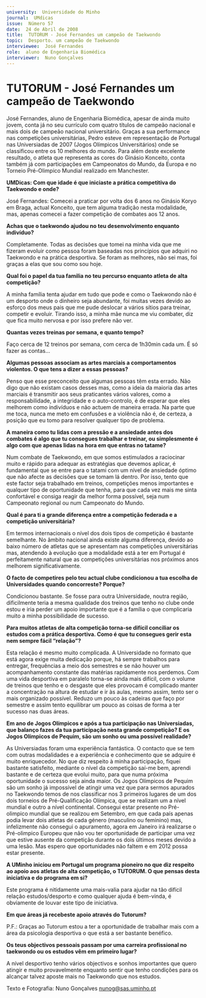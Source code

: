 ```yaml
---
university:  Universidade do Minho
journal:  UMdicas
issue:  Número 57
date:  24 de Abril de 2008
title:  TUTORUM - José Fernandes um campeão de Taekwondo
topic:  Desporto. um campeão de Taekwondo
interviewee:  José Fernandes
role:  aluno de Engenharia Biomédica
interviewer:  Nuno Gonçalves
--- 
```


# TUTORUM - José Fernandes um campeão de Taekwondo  

José Fernandes, aluno de Engenharia Biomédica, apesar de ainda muito jovem, conta já no seu currículo com quatro títulos de campeão nacional e mais dois de campeão nacional universitário. Graças a sua performance nas competições universitárias, Pedro esteve em representação de Portugal nas Universiadas de 2007 (Jogos Olímpicos Universitários) onde se classificou entre os 10 melhores do mundo. Para além deste excelente resultado, o atleta que representa as cores do Ginásio Konceito, conta também já com participações em Campeonatos do Mundo, da Europa e no Torneio Pré-Olimpico Mundial realizado em Manchester.
 

**UMDicas: Com que idade é que iniciaste a prática competitiva do Taekwondo e onde?**

José Fernandes: Comecei a praticar por volta dos 6 anos no Ginásio Koryo em Braga, actual Konceito, que tem alguma tradição nesta modalidade, mas, apenas comecei a fazer competição de combates aos 12 anos.
 

**Achas que o taekwondo ajudou no teu desenvolvimento enquanto indivíduo?**

Completamente. Todas as decisões que tomei na minha vida que me fizeram evoluir como pessoa foram baseadas nos princípios que adquiri no Taekwondo e na prática desportiva. Se foram as melhores, não sei mas, foi graças a elas que sou como sou hoje.
 
 
**Qual foi o papel da tua familia no teu percurso enquanto atleta de alta competição?**

A minha família tenta ajudar em tudo que pode e como o Taekwondo não é um desporto onde o dinheiro seja abundante, foi muitas vezes devido ao esforço dos meus pais que me pude deslocar a vários sítios para treinar, competir e evoluir. Tirando isso, a minha mãe nunca me viu combater, diz que fica muito nervosa e por isso prefere não ver.
 

**Quantas vezes treinas por semana, e quanto tempo?**

Faço cerca de 12 treinos por semana, com cerca de 1h30min cada um. É só fazer as contas…   


**Algumas pessoas associam as artes marciais a comportamentos violentos. O que tens a dizer a essas pessoas?**

Penso que esse preconceito que algumas pessoas têm esta errado. Não digo que não existam casos desses mas, como a ideia da maioria das artes marciais é transmitir aos seus praticantes vários valores, como a responsabilidade, a integridade e o auto-controlo, é de esperar que eles melhorem como indivíduos e não actuem de maneira errada. Na parte que me toca, nunca me meto em confusões e a violência não é, de certeza, a posição que eu tomo para resolver qualquer tipo de problema.
 

**A maneira como tu lidas com a pressão e a ansiedade antes dos combates é algo que tu consegues trabalhar e treinar, ou simplesmente é algo com que apenas lidas na hora em que entras no tatame?**

Num combate de Taekwondo, em que somos estimulados a raciocinar muito e rápido para adequar as estratégias que devemos aplicar, é fundamental que se entre para o tatami com um nível de ansiedade óptimo que não afecte as decisões que se tomam lá dentro. Por isso, tento que este factor seja trabalhado em treinos, competições menos importantes e qualquer tipo de oportunidade que tenha, para que cada vez mais me sinta confortável e consiga reagir da melhor forma possível, seja num Campeonato regional ou num Campeonato do Mundo.
 

**Qual é para ti a grande diferença entre a competição federada e a competição universitária?**

Em termos internacionais o nível dos dois tipos de competição é bastante semelhante. No âmbito nacional ainda existe alguma diferença, devido ao baixo número de atletas que se apresentam nas competições universitárias mas, atendendo à evolução que a modalidade está a ter em Portugal é perfeitamente natural que as competições universitárias nos próximos anos melhorem significativamente.
 

**O facto de competires pelo teu actual clube condicionou a tua escolha de Universidades quando concorreste? Porque?**

Condicionou bastante. Se fosse para outra Universidade, noutra região, dificilmente teria a mesma qualidade dos treinos que tenho no clube onde estou e iria perder um apoio importante que é a família o que complicaria muito a minha possibilidade de sucesso.
 

**Para muitos atletas de alta competição torna-se difícil conciliar os estudos com a prática desportiva. Como é que tu consegues gerir esta nem sempre fácil “relação”?**

Esta relação é mesmo muito complicada. A Universidade no formato que está agora exige muita dedicação porque, há sempre trabalhos para entregar, frequências a meio dos semestres e se não houver um acompanhamento constante das matérias rapidamente nos perdemos. Com uma vida desportiva em paralelo torna-se ainda mais difícil, com o volume de treinos que tenho e o desgaste que eles provocam é complicado manter a concentração na altura de estudar e ir às aulas, mesmo assim, tento ser o mais organizado possível. Reduzo um pouco às cadeiras que faço por semestre e assim tento equilibrar um pouco as coisas de forma a ter sucesso nas duas áreas.
 

**Em ano de Jogos Olímpicos e após a tua participação nas Universiadas, que balanço fazes da tua participação nesta grande competição? E os Jogos Olímpicos de Pequim, são um sonho ou uma possível realidade?**

As Universiadas foram uma experiência fantástica. O contacto que se tem com outras modalidades e a experiência e conhecimento que se adquire é muito enriquecedor. No que diz respeito à minha participação, fiquei bastante satisfeito, mediante o nível da competição saí-me bem, aprendi bastante e de certeza que evolui muito, para que numa próxima oportunidade o sucesso seja ainda maior. Os Jogos Olímpicos de Pequim são um sonho já impossível de atingir uma vez que para sermos apurados no Taekwondo temos de nos classificar nos 3 primeiros lugares de um dos dois torneios de Pré-Qualificação Olímpica, que se realizam um a nível mundial e outro a nível continental. Consegui estar presente no Pré-olimpico mundial que se realizou em Setembro, em que cada país apenas podia levar dois atletas de cada género (masculino ou feminino) mas, infelizmente não consegui o apuramento, agora em Janeiro irá realizarse o Pré-olimpico Europeu que não vou ter oportunidade de participar uma vez que estive ausente da competição durante os dois últimos meses devido a uma lesão. Mas espero que oportunidades não faltem e em 2012 possa estar presente.


**A UMinho iniciou em Portugal um programa pioneiro no que diz respeito ao apoio aos atletas de alta competição, o TUTORUM. O que pensas desta iniciativa e do programa em si?**

Este programa é nitidamente uma mais-valia para ajudar na tão difícil relação estudos/desporto e como qualquer ajuda é bem-vinda, é obviamente de louvar este tipo de iniciativa.
 

**Em que áreas já recebeste apoio através do Tutorum?**

P.F.: Graças ao Tutorum estou a ter a oportunidade de trabalhar mais com a área da psicologia desportiva o que está a ser bastante benéfico.
 

**Os teus objectivos pessoais passam por uma carreira profissional no taekwondo ou os estudos vêm em primeiro lugar?**

A nível desportivo tenho vários objectivos e sonhos importantes que quero atingir e muito provavelmente enquanto sentir que tenho condições para os alcançar talvez aposte mais no Taekwondo que nos estudos.
 
Texto e Fotografia: Nuno Gonçalves nunog@sas.uminho.pt


